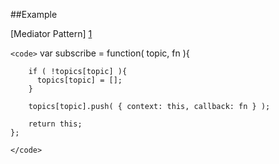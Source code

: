 ##Example

[Mediator Pattern] [1]

`<code>`
    var subscribe = function( topic, fn ){

        if ( !topics[topic] ){ 
          topics[topic] = [];
        }

        topics[topic].push( { context: this, callback: fn } );

        return this;
    };
`</code>`


[1]: http://addyosmani.com/resources/essentialjsdesignpatterns/book/#mediatorpatternjavascript
